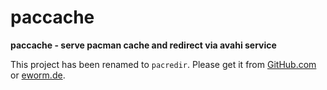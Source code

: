 paccache
========

**paccache - serve pacman cache and redirect via avahi service**

This project has been renamed to `pacredir`. Please get it from
[GitHub.com](https://github.com/eworm-de/pacredir#pacredir) or
[eworm.de](https://git.eworm.de/cgit.cgi/pacredir/about/).

